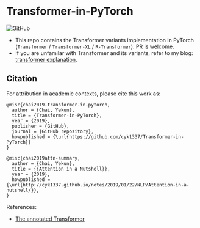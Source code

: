 # Transformer-in-PyTorch
![GitHub](https://img.shields.io/github/license/cyk1337/Transformer-in-Pytorch)
- This repo contains the Transformer variants implementation in PyTorch (`Transformer` / `Transformer-XL` / `R-Transformer`). PR is welcome.
- If you are unfamilar with Transformer and its variants, refer to my blog:  [transformer explanation](http://ychai.uk/notes/2019/01/22/NLP/Attention-in-a-nutshell/#Transformer).

## Citation
For attribution in academic contexts, please cite this work as:
```
@misc{chai2019-transformer-in-pytorch,
  author = {Chai, Yekun},
  title = {Transformer-in-PyTorch},
  year = {2019},
  publisher = {GitHub},
  journal = {GitHub repository},
  howpublished = {\url{https://github.com/cyk1337/Transformer-in-PyTorch}}
}

@misc{chai2019attn-summary,
  author = {Chai, Yekun},
  title = {{Attention in a Nutshell}},
  year = {2019},
  howpublished = {\url{http://cyk1337.github.io/notes/2019/01/22/NLP/Attention-in-a-nutshell/}},
}
```

References:
- [The annotated Transformer](https://nlp.seas.harvard.edu/2018/04/03/attention.html)
